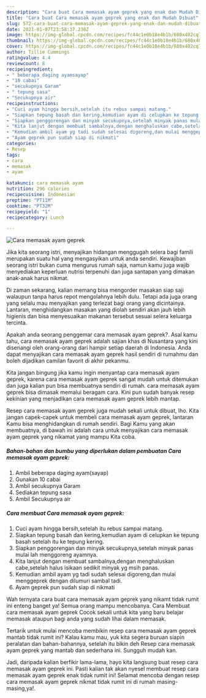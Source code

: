 ```yaml
---
description: "Cara buat Cara memasak ayam geprek yang enak dan Mudah Dibuat"
title: "Cara buat Cara memasak ayam geprek yang enak dan Mudah Dibuat"
slug: 572-cara-buat-cara-memasak-ayam-geprek-yang-enak-dan-mudah-dibuat
date: 2021-01-07T23:58:37.230Z
image: https://img-global.cpcdn.com/recipes/fc44c1e0b18e4b1b/680x482cq70/cara-memasak-ayam-geprek-foto-resep-utama.jpg
thumbnail: https://img-global.cpcdn.com/recipes/fc44c1e0b18e4b1b/680x482cq70/cara-memasak-ayam-geprek-foto-resep-utama.jpg
cover: https://img-global.cpcdn.com/recipes/fc44c1e0b18e4b1b/680x482cq70/cara-memasak-ayam-geprek-foto-resep-utama.jpg
author: Tillie Cummings
ratingvalue: 4.4
reviewcount: 8
recipeingredient:
- " beberapa daging ayamsayap"
- "10 cabai"
- "secukupnya Garam"
- " tepung sasa"
- "Secukupnya air"
recipeinstructions:
- "Cuci ayam hingga bersih,setelah itu rebus sampai matang."
- "Siapkan tepung basah dan kering,kemudian ayam di celupkan ke tepung basah setelah itu ke tepung kering."
- "Siapkan penggorengan dan minyak secukupnya,setelah minyak panas mulai lah menggoreng ayamnya."
- "Kita lanjut dengan membuat sambalnya,dengan menghaluskan cabe,setelah halus isikaan sedikit minyak yg msih panas."
- "Kemudian ambil ayam yg tadi sudah selesai digoreng,dan mulai menggeprek dengan dilumuri sambal tadi."
- "Ayam geprek pun sudah siap di nikmati"
categories:
- Resep
tags:
- cara
- memasak
- ayam

katakunci: cara memasak ayam 
nutrition: 296 calories
recipecuisine: Indonesian
preptime: "PT11M"
cooktime: "PT32M"
recipeyield: "1"
recipecategory: Lunch

---
```



![Cara memasak ayam geprek](https://img-global.cpcdn.com/recipes/fc44c1e0b18e4b1b/680x482cq70/cara-memasak-ayam-geprek-foto-resep-utama.jpg)

Jika kita seorang istri, menyajikan hidangan menggugah selera bagi famili merupakan suatu hal yang mengasyikan untuk anda sendiri. Kewajiban seorang istri bukan cuma mengurus rumah saja, namun kamu juga wajib menyediakan keperluan nutrisi terpenuhi dan juga santapan yang dimakan anak-anak harus nikmat.

Di zaman  sekarang, kalian memang bisa mengorder masakan siap saji walaupun tanpa harus repot mengolahnya lebih dulu. Tetapi ada juga orang yang selalu mau menyajikan yang terlezat bagi orang yang dicintainya. Lantaran, menghidangkan masakan yang diolah sendiri akan jauh lebih higienis dan bisa menyesuaikan makanan tersebut sesuai selera keluarga tercinta. 



Apakah anda seorang penggemar cara memasak ayam geprek?. Asal kamu tahu, cara memasak ayam geprek adalah sajian khas di Nusantara yang kini disenangi oleh orang-orang dari hampir setiap daerah di Indonesia. Anda dapat menyajikan cara memasak ayam geprek hasil sendiri di rumahmu dan boleh dijadikan camilan favorit di akhir pekanmu.

Kita jangan bingung jika kamu ingin menyantap cara memasak ayam geprek, karena cara memasak ayam geprek sangat mudah untuk ditemukan dan juga kalian pun bisa membuatnya sendiri di rumah. cara memasak ayam geprek bisa dimasak memalui beragam cara. Kini pun sudah banyak resep kekinian yang menjadikan cara memasak ayam geprek lebih mantap.

Resep cara memasak ayam geprek juga mudah sekali untuk dibuat, lho. Kita jangan capek-capek untuk membeli cara memasak ayam geprek, lantaran Kamu bisa menghidangkan di rumah sendiri. Bagi Kamu yang akan membuatnya, di bawah ini adalah cara untuk menyajikan cara memasak ayam geprek yang nikamat yang mampu Kita coba.

<!--inarticleads1-->

##### Bahan-bahan dan bumbu yang diperlukan dalam pembuatan Cara memasak ayam geprek:

1. Ambil  beberapa daging ayam(sayap)
1. Gunakan 10 cabai
1. Ambil secukupnya Garam
1. Sediakan  tepung sasa
1. Ambil Secukupnya air




<!--inarticleads2-->

##### Cara membuat Cara memasak ayam geprek:

1. Cuci ayam hingga bersih,setelah itu rebus sampai matang.
1. Siapkan tepung basah dan kering,kemudian ayam di celupkan ke tepung basah setelah itu ke tepung kering.
1. Siapkan penggorengan dan minyak secukupnya,setelah minyak panas mulai lah menggoreng ayamnya.
1. Kita lanjut dengan membuat sambalnya,dengan menghaluskan cabe,setelah halus isikaan sedikit minyak yg msih panas.
1. Kemudian ambil ayam yg tadi sudah selesai digoreng,dan mulai menggeprek dengan dilumuri sambal tadi.
1. Ayam geprek pun sudah siap di nikmati




Wah ternyata cara buat cara memasak ayam geprek yang nikamt tidak rumit ini enteng banget ya! Semua orang mampu mencobanya. Cara Membuat cara memasak ayam geprek Cocok sekali untuk kita yang baru belajar memasak ataupun bagi anda yang sudah lihai dalam memasak.

Tertarik untuk mulai mencoba membikin resep cara memasak ayam geprek mantab tidak rumit ini? Kalau kamu mau, yuk kita segera buruan siapin peralatan dan bahan-bahannya, setelah itu bikin deh Resep cara memasak ayam geprek yang mantab dan sederhana ini. Sungguh mudah kan. 

Jadi, daripada kalian berfikir lama-lama, hayo kita langsung buat resep cara memasak ayam geprek ini. Pasti kalian tak akan nyesel membuat resep cara memasak ayam geprek enak tidak rumit ini! Selamat mencoba dengan resep cara memasak ayam geprek nikmat tidak rumit ini di rumah masing-masing,ya!.

